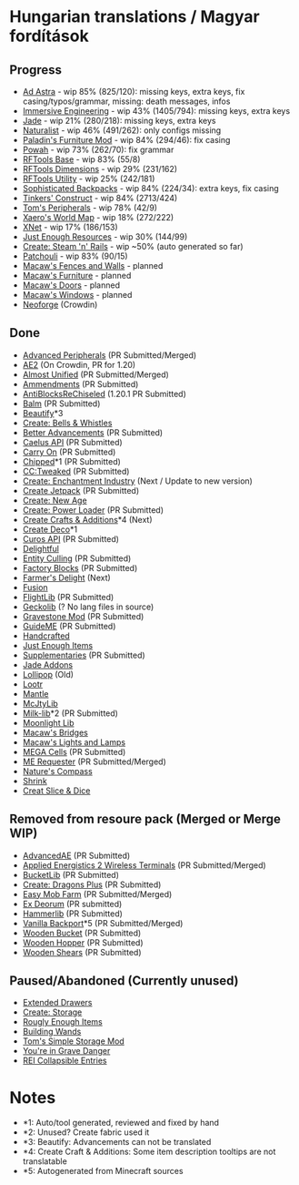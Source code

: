 # Hungarian translations / Magyar fordítások

## Progress
- [Ad Astra](https://modrinth.com/mod/ad-astra/) - wip 85% (825/120): missing keys, extra keys, fix casing/typos/grammar, missing: death messages, infos
- [Immersive Engineering](https://modrinth.com/mod/imm/) - wip 43% (1405/794): missing keys, extra keys
- [Jade](https://modrinth.com/mod/jade) - wip 21% (280/218): missing keys, extra keys
- [Naturalist](https://modrinth.com/mod/naturalist/) - wip 46% (491/262): only configs missing 
- [Paladin's Furniture Mod](https://modrinth.com/mod/paladins-furniture) - wip 84% (294/46): fix casing
- [Powah](https://modrinth.com/mod/powah) - wip 73% (262/70): fix grammar
- [RFTools Base](https://modrinth.com/mod/rftools-base) - wip 83% (55/8)
- [RFTools Dimensions](https://modrinth.com/mod/rftools-dimensions/) - wip 29% (231/162)
- [RFTools Utility](https://modrinth.com/mod/rftools-utility/) - wip 25% (242/181)
- [Sophisticated Backpacks](https://modrinth.com/mod/sophisticated-backpacks) - wip 84% (224/34): extra keys, fix casing
- [Tinkers' Construct](https://modrinth.com/mod/tinkers-construct) - wip 84% (2713/424)
- [Tom's Peripherals](https://modrinth.com/mod/toms-peripherals/) - wip 78% (42/9)
- [Xaero's World Map](https://modrinth.com/mod/xaeros-world-map/) - wip 18% (272/222)
- [XNet](https://modrinth.com/mod/xnet) - wip 17% (186/153)
- [Just Enough Resources](https://modrinth.com/mod/just-enough-resources-jer) - wip 30% (144/99)
- [Create: Steam 'n' Rails](https://modrinth.com/mod/create-steam-n-rails) - wip ~50% (auto generated so far)
- [Patchouli](https://modrinth.com/mod/patchouli) - wip 83% (90/15)
- [Macaw's Fences and Walls](https://modrinth.com/mod/macaws-fences-and-walls) - planned
- [Macaw's Furniture](https://modrinth.com/mod/macaws-furniture) - planned
- [Macaw's Doors](https://modrinth.com/mod/macaws-doors) - planned
- [Macaw's Windows](https://modrinth.com/mod/macaws-windows) - planned
- [Neoforge](https://github.com/neoforged/NeoForge) (Crowdin)

## Done
- [Advanced Peripherals](https://modrinth.com/mod/advancedperipherals) (PR Submitted/Merged)
- [AE2](https://modrinth.com/mod/ae2) (On Crowdin, PR for 1.20)
- [Almost Unified](https://modrinth.com/mod/almost-unified/) (PR Submitted/Merged)
- [Ammendments](https://modrinth.com/mod/amendments) (PR Submitted)
- [AntiBlocksReChiseled](https://modrinth.com/mod/antiblocksrechiseled) (1.20.1 PR Submitted)
- [Balm](https://modrinth.com/mod/balm/) (PR Submitted)
- [Beautify](https://modrinth.com/mod/beautify)*3
- [Create: Bells & Whistles](https://modrinth.com/mod/bellsandwhistles)
- [Better Advancements](https://modrinth.com/mod/better-advancements) (PR Submitted)
- [Caelus API](https://modrinth.com/mod/caelus) (PR Submitted)
- [Carry On](https://modrinth.com/mod/carry-on) (PR Submitted)
- [Chipped](https://modrinth.com/mod/chipped)*1 (PR Submitted)
- [CC:Tweaked](https://modrinth.com/mod/cc-tweaked) (PR Submitted)
- [Create: Enchantment Industry](https://modrinth.com/mod/create-enchantment-industry/) (Next / Update to new version)
- [Create Jetpack](https://modrinth.com/mod/create-jetpack) (PR Submitted)
- [Create: New Age](https://modrinth.com/mod/create-new-age/)
- [Create: Power Loader](https://modrinth.com/mod/create-power-loader) (PR Submitted)
- [Create Crafts & Additions](https://modrinth.com/mod/createaddition)*4 (Next)
- [Create Deco](https://modrinth.com/mod/create-deco)*1
- [Curos API](https://modrinth.com/mod/curios) (PR Submitted)
- [Delightful](https://modrinth.com/mod/delightful)
- [Entity Culling](https://modrinth.com/mod/entityculling/) (PR Submitted)
- [Factory Blocks](https://modrinth.com/mod/factory-blocks) (PR Submitted)
- [Farmer's Delight](https://modrinth.com/mod/farmers-delight) (Next)
- [Fusion](https://modrinth.com/mod/fusion-connected-textures)
- [FlightLib](https://github.com/PssbleTrngle/FlightLib) (PR Submitted)
- [Geckolib](https://modrinth.com/mod/geckolib) (? No lang files in source)
- [Gravestone Mod](https://modrinth.com/mod/gravestone-mod) (PR Submitted)
- [GuideME](https://modrinth.com/mod/guideme) (PR Submitted)
- [Handcrafted](https://modrinth.com/mod/handcrafted/)
- [Just Enough Items](https://modrinth.com/mod/jei/)
- [Supplementaries](https://modrinth.com/mod/supplementaries) (PR Submitted)
- [Jade Addons](https://modrinth.com/mod/jade-addons-forge)
- [Lollipop](https://github.com/owmii/Lollipop) (Old)
- [Lootr](https://modrinth.com/mod/lootr)
- [Mantle](https://modrinth.com/mod/mantle)
- [McJtyLib](https://modrinth.com/mod/mcjtylib)
- [Milk-lib](https://github.com/TropheusJ/milk-lib)*2 (PR Submitted)
- [Moonlight Lib](https://modrinth.com/mod/moonlight)
- [Macaw's Bridges](https://modrinth.com/mod/macaws-bridges)
- [Macaw's Lights and Lamps](https://modrinth.com/mod/macaws-lights-and-lamps)
- [MEGA Cells](https://modrinth.com/mod/mega) (PR Submitted)
- [ME Requester](https://modrinth.com/mod/merequester) (PR Submitted/Merged)
- [Nature's Compass](https://modrinth.com/mod/natures-compass/)
- [Shrink](https://modrinth.com/mod/shrink)
- [Creat Slice & Dice](https://modrinth.com/mod/slice-and-dice/)

## Removed from resoure pack (Merged or Merge WIP)
- [AdvancedAE](https://modrinth.com/mod/advancedae) (PR Submitted)
- [Applied Energistics 2 Wireless Terminals](https://modrinth.com/mod/applied-energistics-2-wireless-terminals) (PR Submitted/Merged)
- [BucketLib](https://modrinth.com/mod/bucketlib) (PR Submitted)
- [Create: Dragons Plus](https://modrinth.com/mod/create-dragons-plus) (PR Submitted)
- [Easy Mob Farm](https://modrinth.com/mod/easy-mob-farm) (PR Submitted/Merged)
- [Ex Deorum](https://modrinth.com/mod/ex-deorum) (PR submitted)
- [Hammerlib](https://github.com/dragon-forge/HammerLib) (PR Submitted)
- [Vanilla Backport](https://modrinth.com/mod/vanillabackport)*5 (PR Submitted/Merged) 
- [Wooden Bucket](https://modrinth.com/mod/wooden-bucket) (PR Submitted)
- [Wooden Hopper](https://modrinth.com/mod/wooden-hopper) (PR Submitted)
- [Wooden Shears](https://modrinth.com/mod/wooden-shears) (PR Submitted)

## Paused/Abandoned (Currently unused)
- [Extended Drawers](https://modrinth.com/mod/extended-drawers)
- [Create: Storage](https://modrinth.com/mod/fxnt-create-storage)
- [Rougly Enough Items](https://modrinth.com/mod/rei)
- [Building Wands](https://modrinth.com/mod/building-wands)
- [Tom's Simple Storage Mod](https://modrinth.com/mod/toms-storage)
- [You're in Grave Danger](https://modrinth.com/mod/yigd)
- [REI Collapsible Entries](https://modrinth.com/mod/rei-collapsible-entries)

# Notes

- *1: Auto/tool generated, reviewed and fixed by hand
- *2: Unused? Create fabric used it
- *3: Beautify: Advancements can not be translated
- *4: Create Craft & Additions: Some item description tooltips are not translatable
- *5: Autogenerated from Minecraft sources

